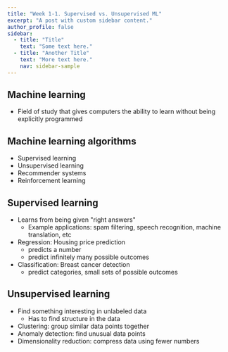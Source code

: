 ```yaml
---
title: "Week 1-1. Supervised vs. Unsupervised ML"
excerpt: "A post with custom sidebar content."
author_profile: false
sidebar:
  - title: "Title"
    text: "Some text here."
  - title: "Another Title"
    text: "More text here."
    nav: sidebar-sample
---
```



## Machine learning
- Field of study that gives computers the ability to learn without being explicitly programmed

## Machine learning algorithms
- Supervised learning
- Unsupervised learning
- Recommender systems
- Reinforcement learning

## Supervised learning
- Learns from being given "right answers"
	- Example applications: spam filtering, speech recognition, machine translation, etc
- Regression: Housing price prediction
	- predicts a number
	- predict infinitely many possible outcomes
- Classification: Breast cancer detection
	- predict categories, small sets of possible outcomes

## Unsupervised learning
- Find something interesting in unlabeled data
	- Has to find structure in the data
- Clustering: group similar data points together
- Anomaly detection: find unusual data points
- Dimensionality reduction: compress data using fewer numbers

